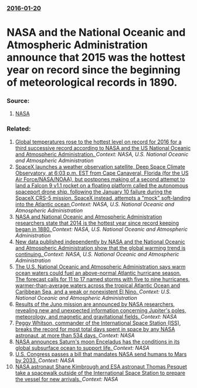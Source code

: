 ### [2016-01-20](/news/2016/01/20/index.md)

# NASA and the National Oceanic and Atmospheric Administration announce that 2015 was the hottest year on record since the beginning of meteorological records in 1890. 




### Source:

1. [NASA](http://www.giss.nasa.gov/research/news/20160120/)

### Related:

1. [Global temperatures rose to the hottest level on record for 2016 for a third successive record according to NASA and the US National Oceanic and Atmospheric Administration. ](/news/2017/01/18/global-temperatures-rose-to-the-hottest-level-on-record-for-2016-for-a-third-successive-record-according-to-nasa-and-the-us-national-oceanic.md) _Context: NASA, U.S.  National Oceanic and Atmospheric Administration_
2. [SpaceX launches a weather observation satellite, Deep Space Climate Observatory, at 6:03 p.m. EST from Cape Canaveral, Florida (for the US Air Force/NASA/NOAA), but postpones making of a second attempt to land a Falcon 9 v1.1 rocket on a floating platform called the autonomous spaceport drone ship, following the January 10 failure during the SpaceX CRS-5 mission. SpaceX instead, attempts a "mock" soft-landing into the Atlantic ocean ](/news/2015/02/11/spacex-launches-a-weather-observation-satellite-deep-space-climate-observatory-at-6-03-p-m-est-from-cape-canaveral-florida-for-the-us-a.md) _Context: NASA, U.S.  National Oceanic and Atmospheric Administration_
3. [NASA and National Oceanic and Atmospheric Administration researchers state that 2014 is the hottest year since record keeping began in 1880. ](/news/2015/01/16/nasa-and-national-oceanic-and-atmospheric-administration-researchers-state-that-2014-is-the-hottest-year-since-record-keeping-began-in-1880.md) _Context: NASA, U.S.  National Oceanic and Atmospheric Administration_
4. [New data published independently by NASA and the National Oceanic and Atmospheric Administration show that the global warming trend is continuing. ](/news/2014/01/22/new-data-published-independently-by-nasa-and-the-national-oceanic-and-atmospheric-administration-show-that-the-global-warming-trend-is-conti.md) _Context: NASA, U.S.  National Oceanic and Atmospheric Administration_
5. [The U.S. National Oceanic and Atmospheric Administration says warm ocean waters could fuel an above-normal Atlantic hurricane season. The forecast calls for 11 to 17 named storms with five to nine hurricanes, warmer-than-average waters across the tropical Atlantic Ocean and Caribbean Sea, and a weak or nonexistent El Nino. ](/news/2017/05/25/the-u-s-national-oceanic-and-atmospheric-administration-says-warm-ocean-waters-could-fuel-an-above-normal-atlantic-hurricane-season-the-fo.md) _Context: U.S.  National Oceanic and Atmospheric Administration_
6. [Results of the Juno mission are announced by NASA researchers, revealing new and unexpected information concerning Jupiter's poles, meteorology, and magnetic and gravitational fields. ](/news/2017/05/25/results-of-the-juno-mission-are-announced-by-nasa-researchers-revealing-new-and-unexpected-information-concerning-jupiter-s-poles-meteorol.md) _Context: NASA_
7. [Peggy Whitson, commander of the International Space Station (ISS), breaks the record for most total days spent in space by any NASA astronaut, at more than 534 days. ](/news/2017/04/24/peggy-whitson-commander-of-the-international-space-station-iss-breaks-the-record-for-most-total-days-spent-in-space-by-any-nasa-astronau.md) _Context: NASA_
8. [NASA announces Saturn's moon Enceladus has the conditions in its global subsurface ocean to support life. ](/news/2017/04/13/nasa-announces-saturn-s-moon-enceladus-has-the-conditions-in-its-global-subsurface-ocean-to-support-life.md) _Context: NASA_
9. [U.S. Congress passes a bill that mandates NASA send humans to Mars by 2033. ](/news/2017/03/8/u-s-congress-passes-a-bill-that-mandates-nasa-send-humans-to-mars-by-2033.md) _Context: NASA_
10. [NASA astronaut Shane Kimbrough and ESA astronaut Thomas Pesquet take a spacewalk outside of the International Space Station to prepare the vessel for new arrivals. ](/news/2017/03/24/nasa-astronaut-shane-kimbrough-and-esa-astronaut-thomas-pesquet-take-a-spacewalk-outside-of-the-international-space-station-to-prepare-the-v.md) _Context: NASA_
